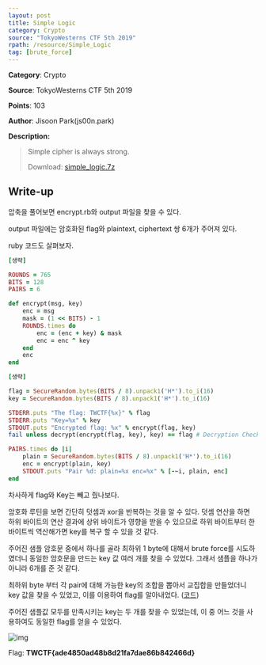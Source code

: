 ```yaml
---
layout: post
title: Simple Logic
category: Crypto
source: "TokyoWesterns CTF 5th 2019"
rpath: /resource/Simple_Logic
tag: [brute_force]
---
```


**Category**: Crypto

**Source**: TokyoWesterns CTF 5th 2019

**Points**: 103

**Author**: Jisoon Park(js00n.park)

**Description:** 

> Simple cipher is always strong.
>
> Download: [simple_logic.7z]({{site.github.master}}{{page.rpath}}/simple_logic.7z)

## Write-up

압축을 풀어보면 encrypt.rb와 output 파일을 찾을 수 있다.

output 파일에는 암호화된 flag와 plaintext, ciphertext 쌍 6개가 주어져 있다.

ruby 코드도 살펴보자.

```ruby
[생략]

ROUNDS = 765
BITS = 128
PAIRS = 6

def encrypt(msg, key)
    enc = msg
    mask = (1 << BITS) - 1
    ROUNDS.times do
        enc = (enc + key) & mask
        enc = enc ^ key
    end
    enc
end

[생략]

flag = SecureRandom.bytes(BITS / 8).unpack1('H*').to_i(16)
key = SecureRandom.bytes(BITS / 8).unpack1('H*').to_i(16)

STDERR.puts "The flag: TWCTF{%x}" % flag
STDERR.puts "Key=%x" % key
STDOUT.puts "Encrypted flag: %x" % encrypt(flag, key)
fail unless decrypt(encrypt(flag, key), key) == flag # Decryption Check

PAIRS.times do |i|
    plain = SecureRandom.bytes(BITS / 8).unpack1('H*').to_i(16)
    enc = encrypt(plain, key)
    STDOUT.puts "Pair %d: plain=%x enc=%x" % [-~i, plain, enc]
end
```

차사하게 flag와 Key는 빼고 줬나보다.

암호화 루틴을 보면 간단히 덧셈과 xor을 반복하는 것을 알 수 있다. 덧셈 연산을 하면 하위 바이트의 연산 결과에 상위 바이트가 영향을 받을 수 있으므로 하위 바이트부터 한 바이트씩 역산해가면 key를 복구 할 수 있을 것 같다.

주어진 샘플 암호문 중에서 하나를 골라 최하위 1 byte에 대해서 brute force를 시도하였더니 동일한 암호문을 만드는 key 값 여러 개를 찾을 수 있었다. 그래서 샘플을 하나가 아니라 6개를 준 것 같다.

최하위 byte 부터 각 pair에 대해 가능한 key의 조합을 뽑아서 교집합을 만들었더니 key 값을 찾을 수 있었고, 이를 이용하여 flag를 알아내었다. ([코드]({{site.github.master}}{{page.rpath}}/ex.py))

주어진 샘플값 모두를 만족시키는 key는 두 개를 찾을 수 있었는데, 이 중 어느 것을 사용하여도 동일한 flag를 얻을 수 있었다.

![img]({{page.rpath|prepend:site.baseurl}}/flag.png)

Flag: **TWCTF{ade4850ad48b8d21fa7dae86b842466d}**
